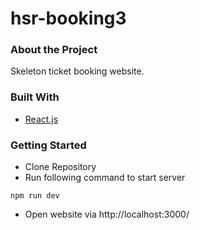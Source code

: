 # hsr-booking3
 
### About the Project
Skeleton ticket booking website.

### Built With
* [React.js](https://reactjs.org/)

### Getting Started
* Clone Repository
* Run following command to start server
```
npm run dev
```

* Open website via
http://localhost:3000/
